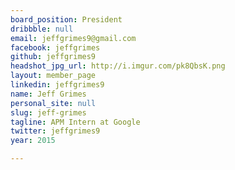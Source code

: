```yaml
---
board_position: President
dribbble: null
email: jeffgrimes9@gmail.com
facebook: jeffgrimes
github: jeffgrimes9
headshot_jpg_url: http://i.imgur.com/pk8QbsK.png
layout: member_page
linkedin: jeffgrimes9
name: Jeff Grimes
personal_site: null
slug: jeff-grimes
tagline: APM Intern at Google
twitter: jeffgrimes9
year: 2015

---
```

